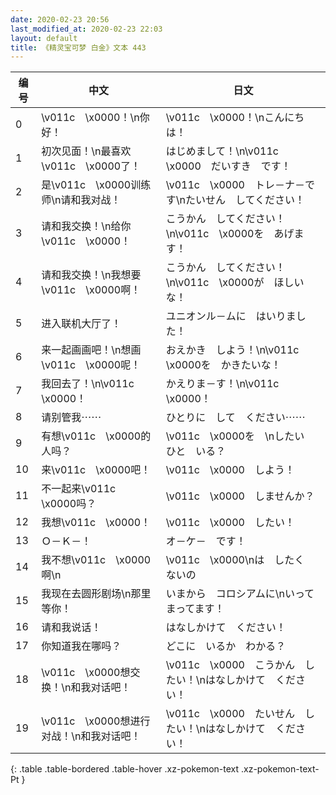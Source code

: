```yaml
---
date: 2020-02-23 20:56
last_modified_at: 2020-02-23 22:03
layout: default
title: 《精灵宝可梦 白金》文本 443
---
```

| 编号 | 中文 | 日文 |
| ---- | ---- | ---- |
| 0 | \v011c　\x0000！\n你好！ | \v011c　\x0000！\nこんにちは！ |
| 1 | 初次见面！\n最喜欢\v011c　\x0000了！ | はじめまして！\n\v011c　\x0000　だいすき　です！ |
| 2 | 是\v011c　\x0000训练师\n请和我对战！ | \v011c　\x0000　トレ－ナ－です\nたいせん　してください！ |
| 3 | 请和我交换！\n给你\v011c　\x0000！ | こうかん　してください！\n\v011c　\x0000を　あげます！ |
| 4 | 请和我交换！\n我想要\v011c　\x0000啊！ | こうかん　してください！\n\v011c　\x0000が　ほしいな！ |
| 5 | 进入联机大厅了！ | ユニオンル－ムに　はいりました！ |
| 6 | 来一起画画吧！\n想画\v011c　\x0000呢！ | おえかき　しよう！\n\v011c　\x0000を　かきたいな！ |
| 7 | 我回去了！\n\v011c　\x0000！ | かえりま－す！\n\v011c　\x0000！ |
| 8 | 请别管我⋯⋯ | ひとりに　して　ください⋯⋯ |
| 9 | 有想\v011c　\x0000的人吗？ | \v011c　\x0000を　\nしたい　ひと　いる？ |
| 10 | 来\v011c　\x0000吧！ | \v011c　\x0000　しよう！ |
| 11 | 不一起来\v011c　\x0000吗？ | \v011c　\x0000　しませんか？ |
| 12 | 我想\v011c　\x0000！ | \v011c　\x0000　したい！ |
| 13 | Ｏ－Ｋ－！ | オ－ケ－　です！ |
| 14 | 我不想\v011c　\x0000啊\n | \v011c　\x0000\nは　したく　ないの |
| 15 | 我现在去圆形剧场\n那里等你！ | いまから　コロシアムに\nいって　まってます！ |
| 16 | 请和我说话！ | はなしかけて　ください！ |
| 17 | 你知道我在哪吗？ | どこに　いるか　わかる？ |
| 18 | \v011c　\x0000想交换！\n和我对话吧！ | \v011c　\x0000　こうかん　したい！\nはなしかけて　ください！ |
| 19 | \v011c　\x0000想进行对战！\n和我对话吧！ | \v011c　\x0000　たいせん　したい！\nはなしかけて　ください！ |
{: .table .table-bordered .table-hover .xz-pokemon-text .xz-pokemon-text-Pt }